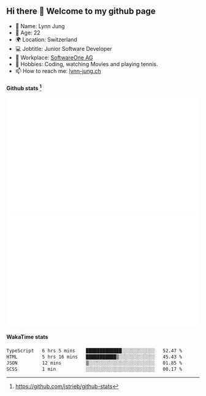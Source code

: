 ## Hi there 👋 Welcome to my github page

- 🧑 Name: Lynn Jung
- 🔞 Age: 22
- 🌍 Location: Switzerland
- 💻 Jobtitle: Junior Software Developer
- 🏢 Workplace: [SoftwareOne AG](https://www.softwareone.com/)
- 🎾 Hobbies: Coding, watching Movies and playing tennis.
- 📫 How to reach me: [lynn-jung.ch](https://lynn-jung.ch/)


#### Github stats [^1]
![](https://github.com/lynn-jung/github-stats/blob/master/generated/overview.svg)  ![](https://github.com/lynn-jung/github-stats/blob/master/generated/languages.svg)


#### WakaTime stats
<!--START_SECTION:waka-->
```text
TypeScript   6 hrs 5 mins    █████████████░░░░░░░░░░░░   52.47 % 
HTML         5 hrs 16 mins   ███████████▒░░░░░░░░░░░░░   45.43 % 
JSON         12 mins         ▒░░░░░░░░░░░░░░░░░░░░░░░░   01.85 % 
SCSS         1 min           ░░░░░░░░░░░░░░░░░░░░░░░░░   00.17 % 
```
<!--END_SECTION:waka-->

[^1]: https://github.com/jstrieb/github-stats
